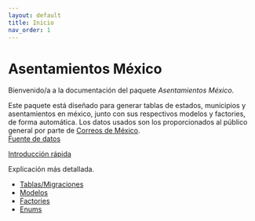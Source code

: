 ```yaml
---
layout: default
title: Inicio
nav_order: 1
---
```

 
# Asentamientos México

Bienvenido/a a la documentación del paquete _Asentamientos México_.

Este paquete está diseñado para generar tablas de estados, municipios y asentamientos en méxico, junto con sus respectivos modelos y factories, de forma automática. Los
datos usados son los proporcionados al público general por parte de [Correos de México](https://www.correosdemexico.gob.mx). <br>
[Fuente de datos](https://www.correosdemexico.gob.mx/SSLServicios/ConsultaCP/CodigoPostal_Exportar.aspx)

[Introducción rápida](introduccion.html)

Explicación más detallada.
- [Tablas/Migraciones](explicacion_a_detalle/estructura_tablas.html)
- [Modelos](explicacion_a_detalle/modelos.html)
- [Factories](explicacion_a_detalle/factories.html)
- [Enums](explicacion_a_detalle/enums.html)

